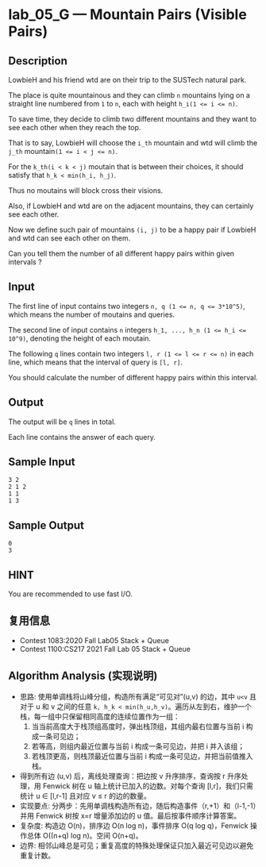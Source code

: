 # lab_05_G — Mountain Pairs (Visible Pairs)

## Description

LowbieH and his friend wtd are on their trip to the SUSTech natural park.

The place is quite mountainous and they can climb `n` mountains lying on a straight line numbered from `1` to `n`, each with height `h_i(1 <= i <= n)`.

To save time, they decide to climb two different mountains and they want to see each other when they reach the top.

That is to say, LowbieH will choose the `i_th` mountain and wtd will climb the `j_th` mountain`(1 <= i < j <= n)`.

For the `k_th(i < k < j)` moutain that is between their choices, it should satisfy that `h_k < min(h_i, h_j)`.

Thus no moutains will block cross their visions.

Also, if LowbieH and wtd are on the adjacent mountains, they can certainly see each other.

Now we define such pair of mountains `(i, j)` to be a happy pair if LowbieH and wtd can see each other on them.

Can you tell them the number of all different happy pairs within given intervals ?

## Input

The first line of input contains two integers `n, q (1 <= n, q <= 3*10^5)`, which means the number of moutains and queries.

The second line of input contains `n` integers `h_1, ..., h_n (1 <= h_i <= 10^9)`, denoting the height of each moutain.

The following `q` lines contain two integers `l, r (1 <= l <= r <= n)` in each line, which means that the interval of query is `[l, r]`.

You should calculate the number of different happy pairs within this interval.

## Output

The output will be `q` lines in total.

Each line contains the answer of each query.

## Sample Input

```log
3 2
2 1 2
1 1
1 3
```

## Sample Output

```log
0
3
```

## HINT

You are recommended to use fast I/O.

## 复用信息

+ Contest 1083:2020 Fall Lab05 Stack + Queue
+ Contest 1100:CS217 2021 Fall Lab 05 Stack + Queue

## Algorithm Analysis (实现说明)

- 思路: 使用单调栈将山峰分组，构造所有满足“可见对”(u,v) 的边，其中 `u<v` 且对于 u 和 v 之间的任意 `k, h_k < min(h_u,h_v)`。遍历从左到右，维护一个栈，每一组中只保留相同高度的连续位置作为一组：
  1) 当当前高度大于栈顶组高度时，弹出栈顶组，其组内最右位置与当前 i 构成一条可见边；
  2) 若等高，则组内最近位置与当前 i 构成一条可见边，并把 i 并入该组；
  3) 若栈顶更高，则栈顶最近位置与当前 i 构成一条可见边，并把当前值推入栈。
- 得到所有边 (u,v) 后，离线处理查询：把边按 v 升序排序，查询按 r 升序处理，用 Fenwick 树在 u 轴上统计已加入的边数。对每个查询 [l,r]，我们只需统计 u ∈ [l,r-1] 且对应 v ≤ r 的边的数量。
- 实现要点: 分两步：先用单调栈构造所有边，随后构造事件（r,+1）和（l-1,-1）并用 Fenwick 树按 x=r 增量添加边的 u 值。最后按事件顺序计算答案。
- 复杂度: 构造边 O(n)，排序边 O(n log n)，事件排序 O(q log q)，Fenwick 操作总体 O((n+q) log n)。空间 O(n+q)。
- 边界: 相邻山峰总是可见；重复高度的特殊处理保证只加入最近可见边以避免重复计数。
